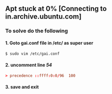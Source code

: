 ## Apt stuck at 0% [Connecting to in.archive.ubuntu.com]

### To solve do the following
#### 1. Goto gai.conf file in /etc/ as super user

 ```bash
$ sudo vim /etc/gai.conf
```

#### 2. uncomment line *54*

```conf
> precedence ::ffff:0:0/96  100
```

#### 3. save and exit
